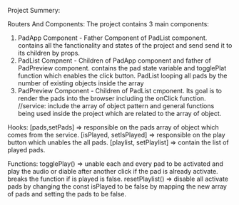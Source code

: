 Project Summery:

Routers And Components:
The project contains 3 main components:

1. PadApp Component - Father Component of PadList component. contains all the fanctionality and states of the project and send send it to its children by props.
2. PadList Compnent - Children of PadApp component and father of PadPreview component. contains the pad state variable and togglePlat function which enables the click button. PadList looping all pads by the number of existing objects inside the array
3. PadPreview Component - Children of PadList cmponent. Its goal is to render the pads into the browser including the onClick function.
   //service: include the array of object pattern and general functions being used inside the project which are related to the array of object.

Hooks:
[pads,setPads] => responsible on the pads array of object which comes from the service.
[isPlayed, setIsPlayed] => responsible on the play button which unables the all pads.
[playlist, setPlaylist] => contain the list of played pads.

Functions:
togglePlay() => unable each and every pad to be activated and play the audio or diable after another click if the pad is already activate. breaks the function if is played is false.
resetPlaylist() => disable all activate pads by changing the const isPlayed to be false by mapping the new array of pads and setting the pads to be false.
